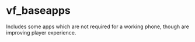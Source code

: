 # vf_baseapps

Includes some apps which are not required for a working phone, though are improving player experience.